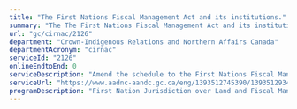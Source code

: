 ```yaml
---
title: "The First Nations Fiscal Management Act and its institutions."
summary: "The The First Nations Fiscal Management Act and its institutions. service from Crown-Indigenous Relations and Northern Affairs Canada is not available end-to-end online, according to the GC Service Inventory."
url: "gc/cirnac/2126"
department: "Crown-Indigenous Relations and Northern Affairs Canada"
departmentAcronym: "cirnac"
serviceId: "2126"
onlineEndtoEnd: 0
serviceDescription: "Amend the schedule to the First Nations Fiscal Managemet Act, through Ministerial Order, to add, change or remove Band names pursuant to related Band Council Resolutions."
serviceUrl: "https://www.aadnc-aandc.gc.ca/eng/1393512745390/1393512934976"
programDescription: "First Nation Jurisdiction over Land and Fiscal Management"
---
```

